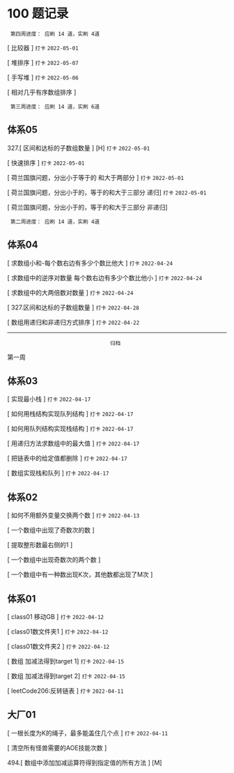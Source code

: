 # 100 题记录
```
 第四周进度： 应刷 14 道，实刷 4道
```
[ 比较器 ]    `打卡` `2022-05-01`

[ 堆排序 ]  `打卡` `2022-05-07`

[ 手写堆 ] `打卡` `2022-05-06`

[ 相对几乎有序数组排序 ]
```
 第三周进度： 应刷 14 道，实刷 6道
```

## 体系05
327.[ 区间和达标的子数组数量 ]   [H]      `打卡` `2022-05-01`  

[ 快速排序 ]    `打卡` `2022-05-01`  

[ 荷兰国旗问题，分出小于等于的 和大于两部分  ]   `打卡` `2022-05-01`  

[ 荷兰国旗问题，分出小于的，等于的和大于三部分  递归]   `打卡` `2022-05-01` 

[ 荷兰国旗问题，分出小于的，等于的和大于三部分  非递归]  


```
 第二周进度： 应刷 14 道，实刷 4道
```
## 体系04

[ 求数组小和-每个数右边有多少个数比他大 ]  `打卡` `2022-04-24`  

[ 求数组中的逆序对数量 每个数右边有多少个数比他小 ]      `打卡` `2022-04-24` 

[ 求数组中的大两倍数对数量 ]    `打卡` `2022-04-24`  

[ 327.区间和达标的子数组数量 ]  `打卡` `2022-04-28`

[ 数组用递归和非递归方式排序 ]  `打卡` `2022-04-22`


---
```
                                 归档
```

第一周
## 体系03


[ 实现最小栈 ] `打卡` `2022-04-17`

[ 如何用栈结构实现队列结构 ]  `打卡` `2022-04-17`

[ 如何用队列结构实现栈结构 ]   `打卡` `2022-04-17`

[ 用递归方法求数组中的最大值 ]   `打卡` `2022-04-17`

[ 把链表中的给定值都删除 ]     `打卡` `2022-04-17`

[ 数组实现栈和队列 ]     `打卡` `2022-04-17`

## 体系02

[ 如何不用额外变量交换两个数 ]  `打卡` `2022-04-13`

[ 一个数组中出现了奇数次的数 ]  

[ 提取整形数最右侧的1 ]  

[ 一个数组中出现奇数次的两个数 ]  

[ 一个数组中有一种数出现K次，其他数都出现了M次 ]

## 体系01

[ class01 移动GB ] `打卡` `2022-04-12`

[ class01数文件夹1 ] `打卡` `2022-04-12`

[ class01数文件夹2 ] `打卡` `2022-04-12`

[ 数组 加减法得到target 1] `打卡` `2022-04-15`

[ 数组 加减法得到target 2] `打卡` `2022-04-15`

[ leetCode206:反转链表 ] `打卡` `2022-04-11`

## 大厂01


[ 一根长度为K的绳子，最多能盖住几个点 ] `打卡` `2022-04-11`

[ 清空所有怪兽需要的AOE技能次数 ]

494.[ 数组中添加加减运算符得到指定值的所有方法 ] [M] 

